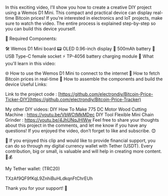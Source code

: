 In this exciting video, I’ll show you how to create a creative DIY project using a Wemos D1 Mini.
This compact and practical device can display real-time Bitcoin prices!
If you’re interested in electronics and IoT projects, make sure to watch the video. The entire process is explained step-by-step so you can build this device yourself.

🔧 Required Components:

🛠️ Wemos D1 Mini board
📟 OLED 0.96-inch display
🔋 500mAh battery
🔌 USB Type-C female socket
⚡ TP-4056 battery charging module
🎯 What you'll learn in this video:

🌐 How to use the Wemos D1 Mini to connect to the internet
💱 How to fetch Bitcoin prices in real-time
🧩 How to assemble the components and build the device
Useful Links:

Link to the project code : [https://github.com/electrondiy/Bitcoin-Price-Ticker-DIY](https://github.com/electrondiy/Bitcoin-Price-Tracker)

My other DIY videos: 
DIY How To Make 775 DC Motor Wood Cutting Machine : https://youtu.be/VbWCtMkMDec
DIY Tool Flexible Mini Chain Grinder : https://youtu.be/4JhUNqJHlWw
Feel free to share your thoughts about this project in the comments, and let me know if you have any questions!
If you enjoyed the video, don’t forget to like and subscribe. 😊

🌟 If you enjoyed this clip and would like to provide financial support, you can do so through my digital currency wallet with Tether (USDT). Every contribution, big or small, is valuable and will help in creating more content. 🙏💰

My Tether wallet: (TRC20)

TXzAf9QF9fKqL9ZnhiBuHLdkqnFtChrEUh

Thank you for your support! 🚀

